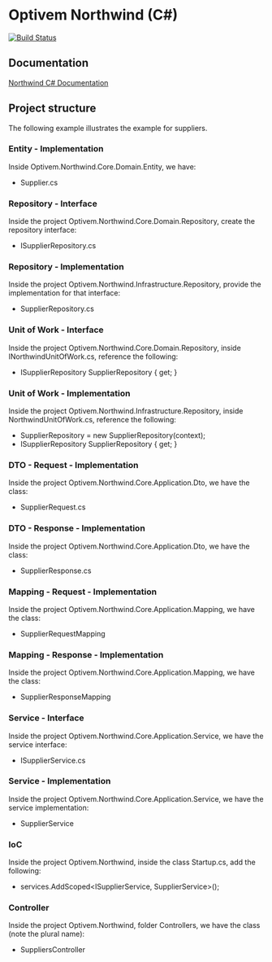 # Optivem Northwind (C#)

[![Build Status](https://travis-ci.org/optivem/northwind-csharp.svg?branch=master)](https://travis-ci.org/optivem/northwind-csharp)

## Documentation

[Northwind C# Documentation](https://opensource.optivem.com/northwind-csharp)

## Project structure

The following example illustrates the example for suppliers.

### Entity - Implementation

Inside Optivem.Northwind.Core.Domain.Entity, we have:
* Supplier.cs

<script src="https://gist-it.appspot.com/github/optivem/northwind-csharp/blob/master/src/Optivem.Northwind.Core.Domain.Entity/Supplier.cs"></script>

### Repository - Interface

Inside the project Optivem.Northwind.Core.Domain.Repository, create the repository interface:
* ISupplierRepository.cs

<script src="https://gist-it.appspot.com/github/optivem/northwind-csharp/blob/master/src/Optivem.Northwind.Core.Domain.Repository/ISupplierRepository.cs"></script>

### Repository - Implementation

Inside the project Optivem.Northwind.Infrastructure.Repository, provide the implementation for that interface:
* SupplierRepository.cs

<script src="https://gist-it.appspot.com/github/optivem/northwind-csharp/blob/master/src/Optivem.Northwind.Core.Domain.Repository/SupplierRepository.cs"></script>

### Unit of Work - Interface

Inside the project Optivem.Northwind.Core.Domain.Repository, inside INorthwindUnitOfWork.cs, reference the following:
* ISupplierRepository SupplierRepository { get; }

<script src="https://gist-it.appspot.com/github/optivem/northwind-csharp/blob/master/src/Optivem.Northwind.Core.Domain.Repository/INorthwindUnitOfWork.cs"></script>

### Unit of Work - Implementation

Inside the project Optivem.Northwind.Infrastructure.Repository, inside NorthwindUnitOfWork.cs, reference the following:
* SupplierRepository = new SupplierRepository(context);
* ISupplierRepository SupplierRepository { get; }

<script src="https://gist-it.appspot.com/github/optivem/northwind-csharp/blob/master/src/Optivem.Northwind.Core.Domain.Repository/NorthwindUnitOfWork.cs"></script>

### DTO - Request - Implementation

Inside the project Optivem.Northwind.Core.Application.Dto, we have the class:
* SupplierRequest.cs

<script src="https://gist-it.appspot.com/github/optivem/northwind-csharp/blob/master/src/Optivem.Northwind.Core.Application.Dto/SupplierRequest.cs"></script>

### DTO - Response - Implementation

Inside the project Optivem.Northwind.Core.Application.Dto, we have the class:
* SupplierResponse.cs

<script src="https://gist-it.appspot.com/github/optivem/northwind-csharp/blob/master/src/Optivem.Northwind.Core.Application.Dto/SupplierResponse.cs"></script>

### Mapping - Request - Implementation

Inside the project Optivem.Northwind.Core.Application.Mapping, we have the class:
* SupplierRequestMapping

<script src="https://gist-it.appspot.com/github/optivem/northwind-csharp/blob/master/src/Optivem.Northwind.Core.Application.Mapping/SupplierRequestMapping.cs"></script>

### Mapping - Response - Implementation

Inside the project Optivem.Northwind.Core.Application.Mapping, we have the class:
* SupplierResponseMapping

<script src="https://gist-it.appspot.com/github/optivem/northwind-csharp/blob/master/src/Optivem.Northwind.Core.Application.Mapping/SupplierResponseMapping.cs"></script>

### Service - Interface

Inside the project Optivem.Northwind.Core.Application.Service, we have the service interface:
* ISupplierService.cs

<script src="https://gist-it.appspot.com/github/optivem/northwind-csharp/blob/master/src/Optivem.Northwind.Core.Application.Service/ISupplierService.cs"></script>

### Service - Implementation

Inside the project Optivem.Northwind.Core.Application.Service, we have the service implementation:
* SupplierService

<script src="https://gist-it.appspot.com/github/optivem/northwind-csharp/blob/master/src/Optivem.Northwind.Core.Application.Service/SupplierService.cs"></script>

### IoC

Inside the project Optivem.Northwind, inside the class Startup.cs, add the following:
* services.AddScoped<ISupplierService, SupplierService>();

<script src="https://gist-it.appspot.com/github/optivem/northwind-csharp/blob/master/src/Optivem.Northwind/Startup.cs"></script>

### Controller

Inside the project Optivem.Northwind, folder Controllers, we have the class (note the plural name):
* SuppliersController

<script src="https://gist-it.appspot.com/github/optivem/northwind-csharp/blob/master/src/Optivem.Northwind/Controllers/SuppliersController.cs"></script>

